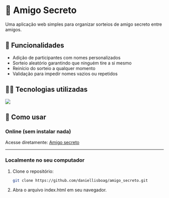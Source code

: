 # 🎁 Amigo Secreto
Uma aplicação web simples para organizar sorteios de amigo secreto entre amigos.

## 🚀 Funcionalidades
- Adição de participantes com nomes personalizados
- Sorteio aleatório garantindo que ninguém tire a si mesmo
- Reinício do sorteio a qualquer momento
- Validação para impedir nomes vazios ou repetidos

## 👨‍💻 Tecnologias utilizadas
<img src="https://skillicons.dev/icons?i=javascript,html,css"/>

## 📁 Como usar

### Online (sem instalar nada)

Acesse diretamente: [Amigo secreto](https://amigo-secreto-two-pearl.vercel.app/)

---

### Localmente no seu computador

1. Clone o repositório:
   ```bash
   git clone https://github.com/daniellisboag/amigo_secreto.git
   ```
2. Abra o arquivo index.html em seu navegador.
